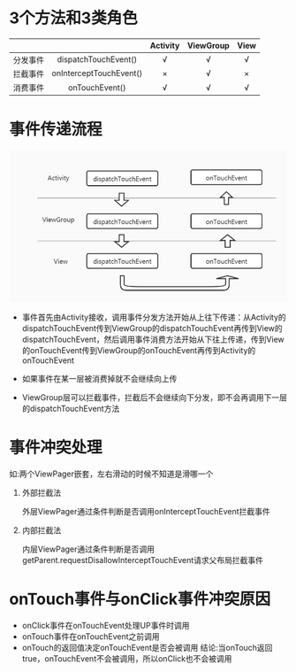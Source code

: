 # 3个方法和3类角色

|          |                         | Activity | ViewGroup | View |
| :------: | :---------------------: | :------: | :-------: | :--: |
| 分发事件 |  dispatchTouchEvent()   |    √     |     √     |  √   |
| 拦截事件 | onInterceptTouchEvent() |    ×     |     √     |  ×   |
| 消费事件 |     onTouchEvent()      |    √     |     √     |  √   |

# 事件传递流程



 ![](../p/view事件传递流程.jpg)

- 事件首先由Activity接收，调用事件分发方法开始从上往下传递：从Activity的dispatchTouchEvent传到ViewGroup的dispatchTouchEvent再传到View的dispatchTouchEvent，然后调用事件消费方法开始从下往上传递，传到View的onTouchEvent传到ViewGroup的onTouchEvent再传到Activity的onTouchEvent

- 如果事件在某一层被消费掉就不会继续向上传
- ViewGroup层可以拦截事件，拦截后不会继续向下分发，即不会再调用下一层的dispatchTouchEvent方法

# 事件冲突处理

如:两个ViewPager嵌套，左右滑动的时候不知道是滑哪一个

1. 外部拦截法

   外层ViewPager通过条件判断是否调用onInterceptTouchEvent拦截事件

2. 内部拦截法

   内层ViewPager通过条件判断是否调用getParent.requestDisallowInterceptTouchEvent请求父布局拦截事件

# onTouch事件与onClick事件冲突原因

- onClick事件在onTouchEvent处理UP事件时调用
- onTouch事件在onTouchEvent之前调用
- onTouch的返回值决定onTouchEvent是否会被调用
结论:当onTouch返回true，onTouchEvent不会被调用，所以onClick也不会被调用

   

   

   

   